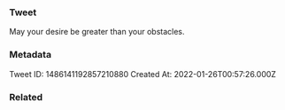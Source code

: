 ### Tweet
May your desire be greater than your obstacles.

### Metadata
Tweet ID: 1486141192857210880
Created At: 2022-01-26T00:57:26.000Z

### Related

